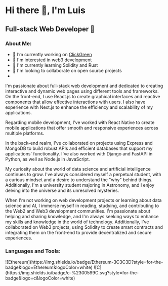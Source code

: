 # Hi there 👋, I'm Luis
## Full-stack Web Developer 🚀
### About Me:
- 🔭 I’m currently working on [ClickGreen](https://www.clickgreenapp.com/)
- 👀 I'm interested in web3 development 
- 🌱 I'm currently learning Solidity and Rust
- 💞️ I'm looking to collaborate on open source projects
- 
I'm passionate about full-stack web development and dedicated to creating interactive and dynamic web pages using different tools and frameworks. On the front-end, I use React.js to create graphical interfaces and reactive components that allow effective interactions with users. I also have experience with Next.js to enhance the efficiency and scalability of my applications.

Regarding mobile development, I've worked with React Native to create mobile applications that offer smooth and responsive experiences across multiple platforms.

In the back-end realm, I've collaborated on projects using Express and MongoDB to build robust APIs and efficient databases that support my applications' functionality. I've also worked with Django and FastAPI in Python, as well as Node.js in JavaScript.

My curiosity about the world of data science and artificial intelligence continues to grow. I've always considered myself a perpetual student, with a curious mindset and a desire to understand the "why" behind things. Additionally, I'm a university student majoring in Astronomy, and I enjoy delving into the universe and its unresolved mysteries.

When I'm not working on web development projects or learning about data science and AI, I immerse myself in reading, studying, and contributing to the Web2 and Web3 development communities. I'm passionate about helping and sharing knowledge, and I'm always seeking ways to enhance my skills and knowledge in the world of technology. Additionally, I've collaborated on Web3 projects, using Solidity to create smart contracts and integrating them on the front-end to provide decentralized and secure experiences.

<h3 align="left">Languages and Tools:</h3>
![Ethereum](https://img.shields.io/badge/Ethereum-3C3C3D?style=for-the-badge&logo=Ethereum&logoColor=white)
![C](https://img.shields.io/badge/c-%2300599C.svg?style=for-the-badge&logo=c&logoColor=white)
